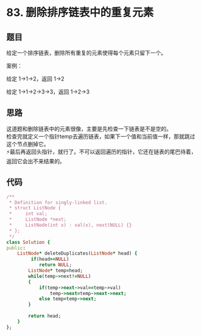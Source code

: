 # 83. 删除排序链表中的重复元素
## 题目
给定一个排序链表，删除所有重复的元素使得每个元素只留下一个。       

案例：        

给定 1->1->2，返回 1->2         

给定 1->1->2->3->3，返回 1->2->3       
## 思路
这道题和删除链表中的元素很像，主要是先检查一下链表是不是空的。       
检查完就定义一个指针temp去遍历链表，如果下一个值和当前值一样，那就跳过这个节点删掉它。         
⚡️最后再返回头指针，就行了。不可以返回遍历的指针，它还在链表的尾巴待着，返回它会出不来结果的。             
## 代码
```ruby
/**
 * Definition for singly-linked list.
 * struct ListNode {
 *     int val;
 *     ListNode *next;
 *     ListNode(int x) : val(x), next(NULL) {}
 * };
 */
class Solution {
public:
    ListNode* deleteDuplicates(ListNode* head) {
         if(head==NULL)  
            return NULL;
        ListNode* temp=head;
        while(temp->next!=NULL)
        {
            if(temp->next->val==temp->val)
                temp->next=temp->next->next;
            else temp=temp->next;
        }
        
        return head;
    }
};
```
